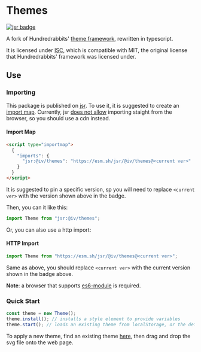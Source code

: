 # Themes

[![jsr badge](https://jsr.io/badges/@iv/themes)](https://jsr.io/@iv/themes)

A fork of Hundredrabbits'
[theme framework](https://github.com/hundredrabbits/Themes), rewritten in
typescript.

It is licensed under [ISC](/LICENSE.txt), which is compatible with MIT, the
original license that Hundredrabbits' framework was licensed under.

## Use

### Importing

This package is published on [jsr](https://jsr.io/@iv/themes). To use it, it is
suggested to create an
[import map](https://developer.mozilla.org/en-US/docs/Web/HTML/Element/script/type/importmap).
Currently, jsr [does not allow](https://github.com/jsr-io/jsr/issues/133)
importing staight from the browser, so you should use a cdn instead.

#### Import Map

```html
<script type="importmap">
  {
    "imports": {
      "jsr:@iv/themes": "https://esm.sh/jsr/@iv/themes@<current ver>"
    }
  }
</script>
```

It is suggested to pin a specific version, sp you will need to replace
`<current ver>` with the version shown above in the badge.

Then, you can it like this:

```javascript
import Theme from "jsr:@iv/themes";
```

Or, you can also use a http import:

#### HTTP Import

```javascript
import Theme from "https://esm.sh/jsr/@iv/themes@<current ver>";
```

Same as above, you should replace `<current ver>` with the current version shown
in the badge above.

**Note**: a browser that supports [es6-module](https://caniuse.com/es6-module)
is required.

### Quick Start

```typescript
const theme = new Theme();
theme.install(); // installs a style element to provide variables
theme.start(); // loads an existing theme from localStorage, or the default theme
```

To apply a new theme, find an existing theme
[here](https://github.com/hundredrabbits/Themes/tree/master/themes), then drag
and drop the svg file onto the web page.
